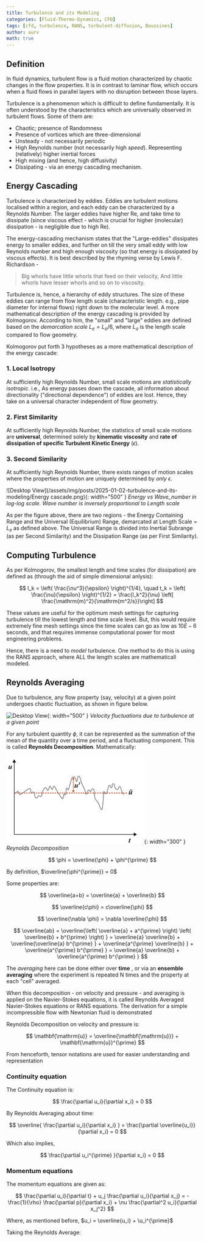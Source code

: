 ```yaml
---
title: Turbulence and its Modeling
categories: [Fluid-Thermo-Dynamics, CFD]
tags: [cfd, turbulence, RANS, turbulent-diffusion, Boussines]
author: aurv
math: true
---
```


## Definition

In fluid dynamics, turbulent flow is a fluid motion characterized by chaotic changes in the flow properties. It is in contrast to laminar flow, which occurs when a fluid flows in parallel layers with no disruption between those layers.

Turbulence is a phenomenon which is difficult to define fundamentally. It is often understood by the characteristics which are universally observed in turbulent flows. Some of them are:

- Chaotic; presence of Randomness
- Presence of vortices which are three-dimensional
- Unsteady - not necessarily periodic
- High Reynolds number (not necessarily high _speed_). Representing (relatively) higher inertial forces
- High mixing (and hence, high diffusivity)
- Dissipating - via an energy cascading mechanism.

## Energy Cascading

Turbulence is characterized by eddies. Eddies are turbulent motions localised within a region, and each eddy can be characterized by a Reynolds Number. The larger eddies have higher Re, and take time to dissipate (since viscous effect - which is crucial for higher (molecular) dissipation - is negligible due to high Re).

The energy-cascading mechanism states that the "Large-eddies" dissipates energy to smaller eddies, and further on till the very small eddy with low Reynolds number and high enough viscosity (so that energy is dissipated by viscous effects). It is best described by the rhyming verse by Lewis F. Richardson -

> Big whorls have little whorls that feed on their velocity, And little whorls have lesser whorls and so on to viscosity.

Turbulence is, hence, a hierarchy of eddy structures. The size of these eddies can range from flow length scale (characteristic length. e.g., pipe diameter for internal flows) right down to the molecular level. A more mathematical description of the energy cascading is provided by Kolmogorov. According to him, the "small" and "large" eddies are defined based on the _demarcation scale_ $L_e = L_o/6$, where $L_o$ is the length scale compared to flow geometry.

Kolmogorov put forth 3 hypotheses as a more mathematical description of the energy cascade:

### 1. Local Isotropy

At sufficiently high Reynolds Number, small scale motions are _statistically isotropic_. i.e., As energy passes down the cascade, all information about directionality ("directional dependence") of eddies are lost. Hence, they take on a universal character independent of flow geometry.

### 2. First Similarity

At sufficiently high Reynolds Number, the statistics of small scale motions are **universal**, determined solely by  **kinematic viscosity** and **rate of dissipation of specific Turbulent Kinetic Energy** ($\epsilon$).

### 3. Second Similarity

At sufficiently high Reynolds Number, there exists ranges of motion scales where the properties of motion are uniquely determined by _only_ $\epsilon$.

![Desktop View](/assets/img/posts/2025-01-02-turbulence-and-its-modeling/Energy cascade.png){: width="500" }
_Energy vs Wave_number in log-log scale. Wave number is inversely proportional to Length scale_

As per the figure above, there are two regions - the Energy Containing Range and the Universal (Equilibrium) Range, demarcated at Length Scale = $L_e$ as defined above. The Universal Range is divided into Inertial Subrange (as per Second Similarity) and the Dissipation Range (as per First Similarity).

## Computing Turbulence

As per Kolmogorov, the smallest length and time scales (for dissipation) are defined as (through the aid of simple dimensional anlysis):

$$
l_k = \left( \frac{\nu^3}{\epsilon} \right)^{1/4}, \quad t_k = \left( \frac{\nu}{\epsilon} \right)^{1/2} = \frac{l_k^2}{\nu} \left[ \frac{\mathrm{m}^2}{\mathrm{m^2/s}}\right]
$$

These values are useful for the optimum mesh settings for capturing turbulence till the lowest length and time scale level. But, this would require extremely fine mesh settings since the time scales can go as low as $10E-6$ seconds, and that requires immense computational power for most engineering problems.

Hence, there is a need to _model_ turbulence. One method to do this is using the RANS approach, where ALL the length scales are mathematicall modeled.

## Reynolds Averaging

Due to turbulence, any flow property (say, velocity) at a given point undergoes chaotic fluctuation, as shown in figure below.

![Desktop View](/assets/img/posts/2025-01-02-turbulence-and-its-modeling/Turbulence_velocity.png){: width="500" }
_Velocity fluctuations due to turbulence at a given point_

For any turbulent quantity $\phi$, it can be represented as the summation of the mean of the quantity over a time period, and a fluctuating component. This is called **Reynolds Decomposition**. Mathematically:

![Desktop View](/assets/img/posts/2025-01-02-turbulence-and-its-modeling/Reynolds_Decomposition.png){: width="300" }
_Reynolds Decomposition_

$$
\phi = \overline{\phi} + \phi^{\prime}
$$

By definition, $\overline{\phi^{\prime}} = 0$

Some properties are:

$$
\overline{a+b} = \overline{a} + \overline{b}
$$

$$
\overline{c\phi} = c\overline{\phi}
$$

$$
\overline{\nabla \phi} = \nabla \overline{\phi}
$$

$$
\overline{ab} = \overline{\left( \overline{a} + a^{\prime} \right) \left( \overline{b} + b^{\prime} \right) } = \overline{a} \overline{b} + \overline{\overline{a} b^{\prime} } + \overline{a^{\prime} \overline{b} } + \overline{a^{\prime} b^{\prime} } = \overline{a} \overline{b} + \overline{a^{\prime} b^{\prime} }
$$

The _averaging_ here can be done either over **time** , or via an **ensemble averaging** where the experiment is repeated N times and the property at each "cell" averaged.

When this decomposition - on velocity and pressure - and averaging is applied on the Navier-Stokes equations, it is called Reynolds Averaged Navier-Stokes equations or RANS equations. The derivation for a simple incompressible flow with Newtonian fluid is demonstrated

Reynolds Decomposition on velocity and pressure is:

$$
\mathbf{\mathrm{u}} = \overline{\mathbf{\mathrm{u}}} + \mathbf{\mathrm{u}}^{\prime}
$$

From henceforth, tensor notations are used for easier understanding and representation


### Continuity equation

The Continuity equation is:

$$
\frac{\partial u_i}{\partial x_i} = 0
$$

By Reynolds Averaging about time:

$$
\overline{ \frac{\partial u_i}{\partial x_i} } = \frac{\partial \overline{u_i}}{\partial x_i} = 0
$$

Which also implies,

$$
\frac{\partial u_i^{\prime} }{\partial x_i} = 0
$$

### Momentum equations

The momentum equations are given as:

$$
\frac{\partial u_i}{\partial t} + u_j \frac{\partial u_i}{\partial x_j} = -\frac{1}{\rho} \frac{\partial p}{\partial x_i} + \nu \frac{\partial^2 u_i}{\partial x_j^2}
$$

Where, as mentioned before, $u_i = \overline{u_i} + \u_i^{\prime}$

Taking the Reynolds Average:

